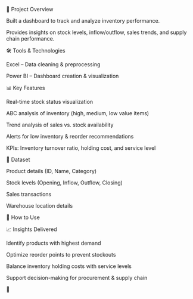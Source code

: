 📌 Project Overview

Built a dashboard to track and analyze inventory performance.

Provides insights on stock levels, inflow/outflow, sales trends, and supply chain performance.

🛠️ Tools & Technologies

Excel – Data cleaning & preprocessing

Power BI – Dashboard creation & visualization

📊 Key Features

Real-time stock status visualization

ABC analysis of inventory (high, medium, low value items)

Trend analysis of sales vs. stock availability

Alerts for low inventory & reorder recommendations

KPIs: Inventory turnover ratio, holding cost, and service level

📂 Dataset

Product details (ID, Name, Category)

Stock levels (Opening, Inflow, Outflow, Closing)

Sales transactions

Warehouse location details

🚀 How to Use

📈 Insights Delivered

Identify products with highest demand

Optimize reorder points to prevent stockouts

Balance inventory holding costs with service levels

Support decision-making for procurement & supply chain

🔮
